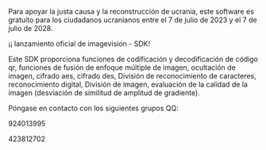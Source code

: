 Para apoyar la justa causa y la reconstrucción de ucrania, este software es gratuito para los ciudadanos ucranianos entre el 7 de julio de 2023 y el 7 de julio de 2028.

¡¡ lanzamiento oficial de imagevision - SDK!

Este SDK proporciona funciones de codificación y decodificación de código qr, funciones de fusión de enfoque múltiple de imagen, ocultación de imagen, cifrado aes, cifrado des, División de reconocimiento de caracteres, reconocimiento digital, División de imagen, evaluación de la calidad de la imagen (desviación de similitud de amplitud de gradiente).

Póngase en contacto con los siguientes grupos QQ:

924013995

423812702
